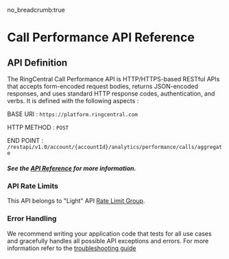 no_breadcrumb:true

# Call Performance API Reference

## API Definition

The RingCentral Call Performance API is HTTP/HTTPS-based RESTful APIs that accepts form-encoded request bodies, returns JSON-encoded responses, and uses standard HTTP response codes, authentication, and verbs. It is defined with the following aspects :

BASE URI : `https://platform.ringcentral.com`

HTTP METHOD : `POST`

END POINT : `/restapi/v1.0/account/{accountId}/analytics/performance/calls/aggregate`

##### See the [API Reference](../swagger-api-doc/) for more information.

### API Rate Limits

This API belongs to "Light" API [Rate Limit Group](https://developers.ringcentral.com/api-reference/Usage-Plan-Groups).

### Error Handling

We recommend writing your application code that tests for all use cases and gracefully handles all possible API exceptions and errors. For more information refer to the [troubleshooting guide](../../troubleshooting/)